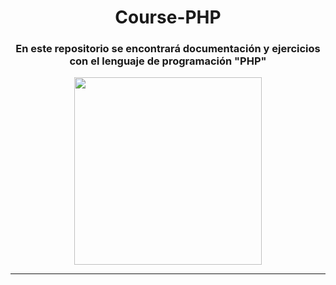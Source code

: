 <div align="center"> 

# Course-PHP

### En este repositorio se encontrará  documentación y ejercicios con el lenguaje de programación "PHP" 


<img src="https://github.com/zumrudu-anka/zumrudu-anka/blob/master/images/php.svg" height="300px"/>
</div>

***

<!--https://www.youtube.com/watch?v=nCB1gEkRZ1g-->

